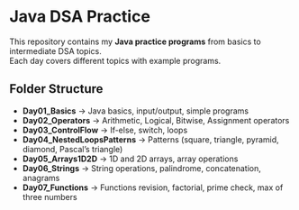 # Java DSA Practice

This repository contains my **Java practice programs** from basics to intermediate DSA topics.  
Each day covers different topics with example programs.

## Folder Structure

- **Day01_Basics** → Java basics, input/output, simple programs  
- **Day02_Operators** → Arithmetic, Logical, Bitwise, Assignment operators  
- **Day03_ControlFlow** → If-else, switch, loops  
- **Day04_NestedLoopsPatterns** → Patterns (square, triangle, pyramid, diamond, Pascal’s triangle)  
- **Day05_Arrays1D2D** → 1D and 2D arrays, array operations  
- **Day06_Strings** → String operations, palindrome, concatenation, anagrams  
- **Day07_Functions** → Functions revision, factorial, prime check, max of three numbers  

